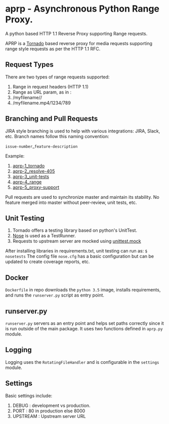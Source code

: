 # aprp - Asynchronous Python Range Proxy.  

A python based HTTP 1.1 Reverse Proxy supporting Range requests.

APRP is a [Tornado](<http://www.tornadoweb.org>) based reverse
proxy for media requests supporting range style requests
as per the HTTP 1.1 RFC.

## Request Types

There are two types of range requests supported:

1. Range in request headers (HTTP 1.1)
2. Range as URL param, as in : 
  1. /myfilename/<start>/<end>
  2. /myfilename.mp4/1234/789

## Branching and Pull Requests
JIRA style branching is used to help with various integrations: JIRA, Slack, etc.
Branch names follow this naming convention:

`issue-number`_`feature-description`

Example:

1. [aprp-1_tornado](<https://github.com/webiken/aprp/pull/1>)
2. [aprp-2_resolve-405 ](https://github.com/webiken/aprp/pull/2>)
3. [aprp-3_unit-tests](<https://github.com/webiken/aprp/pull/3>)
4. [aprp-4_range](<https://github.com/webiken/aprp/pull/4>)
5. [aprp-5_proxy-support](<https://github.com/webiken/aprp/pull/5>)

Pull requests are used to synchronize master and maintain its stability.
No feature merged into master without peer-review, unit tests, etc.

## Unit Testing

1. Tornado offers a testing library based on python's UnitTest.
2. [Nose](<http://nose.readthedocs.io/en/latest/>) is used as a TestRunner.
3. Requests to upstream server are mocked using [unittest.mock](<https://docs.python.org/3/library/unittest.mock.html>)

After installing libraries in requirements.txt, unit testing can run as:
```$ nosetests```
The config file ```nose.cfg``` has a basic configuration but can be updated
to create coverage reports, etc.

## Docker 
```Dockerfile``` in repo downloads the ```python 3.5``` image, installs
requirements, and runs the ```runserver.py``` script as entry point.

## runserver.py

```runserver.py``` servers as an entry point and helps set paths correctly since it is
run outside of the main package.  It uses two functions defined in ```aprp.py``` module.

## Logging

Logging uses the ```RotatingFileHandler``` and is configurable in the
```settings``` module.

## Settings

Basic settings include:

1. DEBUG    : development vs production.
2. PORT     : 80 in production else 8000
3. UPSTREAM : Upstream server URL


